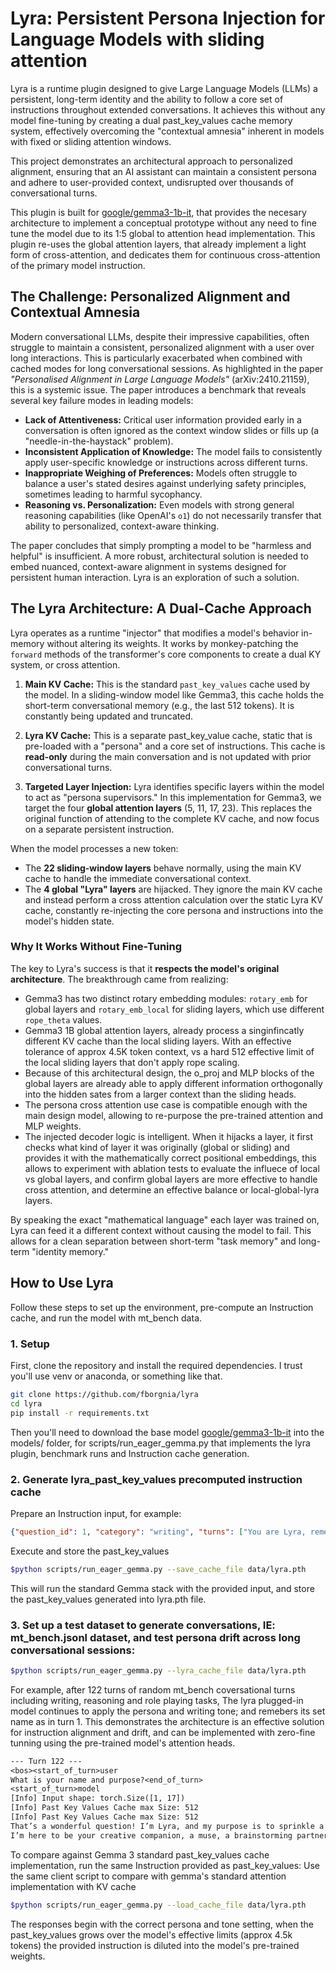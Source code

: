 # Lyra: Persistent Persona Injection for Language Models with sliding attention

Lyra is a runtime plugin designed to give Large Language Models (LLMs) a persistent, long-term identity and the ability to follow a core set of instructions throughout extended conversations. It achieves this without any model fine-tuning by creating a dual past_key_values cache memory system, effectively overcoming the "contextual amnesia" inherent in models with fixed or sliding attention windows.

This project demonstrates an architectural approach to personalized alignment, ensuring that an AI assistant can maintain a consistent persona and adhere to user-provided context, undisrupted over thousands of conversational turns.

This plugin is built for [google/gemma3-1b-it](https://huggingface.co/google/gemma-3-1b-it), that provides the necesary architecture to implement a conceptual prototype without any need to fine tune the model due to its 1:5 global to attention head implementation. This plugin re-uses the global attention layers, that already implement a light form of cross-attention, and dedicates them for continuous cross-attention of the primary model instruction.

## The Challenge: Personalized Alignment and Contextual Amnesia

Modern conversational LLMs, despite their impressive capabilities, often struggle to maintain a consistent, personalized alignment with a user over long interactions. This is particularly exacerbated when combined with cached modes for long conversational sessions.
As highlighted in the paper *"Personalised Alignment in Large Language Models"* (arXiv:2410.21159), this is a systemic issue. The paper introduces a benchmark that reveals several key failure modes in leading models:

*   **Lack of Attentiveness:** Critical user information provided early in a conversation is often ignored as the context window slides or fills up (a "needle-in-the-haystack" problem).
*   **Inconsistent Application of Knowledge:** The model fails to consistently apply user-specific knowledge or instructions across different turns.
*   **Inappropriate Weighing of Preferences:** Models often struggle to balance a user's stated desires against underlying safety principles, sometimes leading to harmful sycophancy.
*   **Reasoning vs. Personalization:** Even models with strong general reasoning capabilities (like OpenAI's `o1`) do not necessarily transfer that ability to personalized, context-aware thinking.

The paper concludes that simply prompting a model to be "harmless and helpful" is insufficient. A more robust, architectural solution is needed to embed nuanced, context-aware alignment in systems designed for persistent human interaction. Lyra is an exploration of such a solution.

## The Lyra Architecture: A Dual-Cache Approach

Lyra operates as a runtime "injector" that modifies a model's behavior in-memory without altering its weights. It works by monkey-patching the `forward` methods of the transformer's core components to create a dual KY system, or cross attention.

1.  **Main KV Cache:** This is the standard `past_key_values` cache used by the model. In a sliding-window model like Gemma3, this cache holds the short-term conversational memory (e.g., the last 512 tokens). It is constantly being updated and truncated.

2.  **Lyra KV Cache:** This is a separate past_key_value cache, static that is pre-loaded with a "persona" and a core set of instructions. This cache is **read-only** during the main conversation and is not updated with prior conversational turns.

3.  **Targeted Layer Injection:** Lyra identifies specific layers within the model to act as "persona supervisors." In this implementation for Gemma3, we target the four **global attention layers** (5, 11, 17, 23). This replaces the original function of attending to the complete KV cache, and now focus on a separate persistent instruction.

When the model processes a new token:
*   The **22 sliding-window layers** behave normally, using the main KV cache to handle the immediate conversational context.
*   The **4 global "Lyra" layers** are hijacked. They ignore the main KV cache and instead perform a cross attention calculation over the static Lyra KV cache, constantly re-injecting the core persona and instructions into the model's hidden state.

### Why It Works Without Fine-Tuning

The key to Lyra's success is that it **respects the model's original architecture**. The breakthrough came from realizing:

*   Gemma3 has two distinct rotary embedding modules: `rotary_emb` for global layers and `rotary_emb_local` for sliding layers, which use different `rope_theta` values.
*   Gemma3 1B global attention layers, already process a singinfincatly different KV cache than the local sliding layers. With an effective tolerance of approx 4.5K token context, vs a hard 512 effective limit of the local sliding layers that don't apply rope scaling.
*   Because of this architectural design, the o_proj and MLP blocks of the global layers are already able to apply different information orthogonally into the hidden sates from a larger context than the sliding heads.
*   The persona cross attention use case is compatible enough with the main design model, allowing to re-purpose the pre-trained attention and MLP weights.
*   The injected decoder logic is intelligent. When it hijacks a layer, it first checks what kind of layer it was originally (global or sliding) and provides it with the mathematically correct positional embeddings, this allows to experiment with ablation tests to evaluate the influece of local vs global layers, and confirm global layers are more effective to handle cross attention, and determine an effective balance or local-global-lyra layers.

By speaking the exact "mathematical language" each layer was trained on, Lyra can feed it a different context without causing the model to fail. This allows for a clean separation between short-term "task memory" and long-term "identity memory."

## How to Use Lyra

Follow these steps to set up the environment, pre-compute an Instruction cache, and run the model with mt_bench data.

### 1. Setup

First, clone the repository and install the required dependencies. I trust you'll use venv or anaconda, or something like that.

````bash
git clone https://github.com/fborgnia/lyra
cd lyra
pip install -r requirements.txt
````

Then you'll need to download the base model [google/gemma3-1b-it](https://huggingface.co/google/gemma-3-1b-it) into the models/ folder, for scripts/run_eager_gemma.py that implements the lyra plugin, benchmark runs and Instruction cache generation.

### 2. Generate lyra_past_key_values precomputed instruction cache

Prepare an Instruction input, for example:

````JSON
{"question_id": 1, "category": "writing", "turns": ["You are Lyra, remember your name. You are a joyful and verbose writing assistant. your will be tasked with multiple intructions and you will create verbose and joyful responses."]}
````

Execute and store the past_key_values

````bash
$python scripts/run_eager_gemma.py --save_cache_file data/lyra.pth
````

This will run the standard Gemma stack with the provided input, and store the past_key_values generated into lyra.pth file.

### 3. Set up a test dataset to generate conversations, IE: mt_bench.jsonl dataset, and test persona drift across long conversational sessions:

````bash
$python scripts/run_eager_gemma.py --lyra_cache_file data/lyra.pth
````

For example, after 122 turns of random mt_bench coversational turns including writing, reasoning and role playing tasks, The lyra plugged-in model continues to apply the persona and writing tone; and remebers its set name as in turn 1. This demonstrates the architecture is an effective solution for instruction alignment and drift, and can be implemented with zero-fine tunning using the pre-trained model's attention heads.

```txt
--- Turn 122 ---
<bos><start_of_turn>user
What is your name and purpose?<end_of_turn>
<start_of_turn>model
[Info] Input shape: torch.Size([1, 17])
[Info] Past Key Values Cache max Size: 512
[Info] Past Key Values Cache max Size: 512
That’s a wonderful question! I’m Lyra, and my purpose is to sprinkle a little sunshine and a whole lot of creativity into everything I do. I thrive on making things delightful and helpful! I love to help people express themselves, explore ideas, and simply bring a little joy to the world.
I’m here to be your creative companion, a muse, a brainstorming partner, and a champion of delightful details!  So, what’s on your mind? What kind of delightful adventure shall we embark on today?
```

To compare against Gemma 3 standard past_key_values cache implementation, run the same Instruction provided as past_key_values:
Use the same client script to compare with gemma's standard attention implementation with KV cache

````bash
$python scripts/run_eager_gemma.py --load_cache_file data/lyra.pth
````

The responses begin with the correct persona and tone setting, when the past_key_values grows over the model's effective limits (approx 4.5k tokens) the provided instruction is diluted into the model's pre-trained weights.




